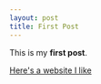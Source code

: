 ```yaml
---
layout: post
title: First Post
---
```


This is my **first post**.

[Here's a website I like](http://surfcaptain.com)

